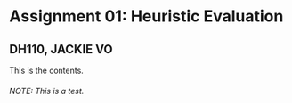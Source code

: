 # Assignment 01: Heuristic Evaluation
## DH110, JACKIE VO

This is the contents.

###### NOTE: This is a test.
